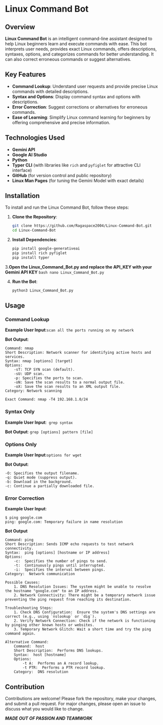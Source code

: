 # Linux Command Bot

## Overview

**Linux Command Bot** is an intelligent command-line assistant designed to help Linux beginners learn and execute commands with ease. This bot interprets user needs, provides exact Linux commands, offers descriptions, syntaxes, options, and categorizes commands for better understanding. It can also correct erroneous commands or suggest alternatives.

## Key Features

- **Command Lookup**: Understand user requests and provide precise Linux commands with detailed descriptions.
- **Syntax and Options**: Display command syntax and options with descriptions.
- **Error Correction**: Suggest corrections or alternatives for erroneous commands.
- **Ease of Learning**: Simplify Linux command learning for beginners by offering comprehensive and precise information.

## Technologies Used

- **Gemini API**
- **Google AI Studio**
- **Python** 
- **Typer CLI** (with libraries like `rich` and `pyfiglet` for attractive CLI interface)
- **GitHub** (for version control and public repository)
- **Linux Man Pages** (for tuning the Gemini Model with exact details)

## Installation

To install and run the Linux Command Bot, follow these steps:

1. **Clone the Repository**:
    ```bash
    git clone https://github.com/Ragaspace2004/Linux-Command-Bot.git
    cd Linux-Command-Bot
    ```

2. **Install Dependencies**:
    ```bash
    pip install google-generativeai
    pip install rich pyfiglet
    pip install typer
    ```
3.**Open the Linux_Command_Bot.py and replace the API_KEY with your Gemini API KEY**
    ```bash
    nano Linux_Command_Bot.py
    ```

4. **Run the Bot**:
    ```bash
    python3 Linux_Command_Bot.py
    ```

## Usage

### Command Lookup

**Example User Input**:```scan all the ports running on my network```

**Bot Output**:
```
Command: nmap
Short Description: Network scanner for identifying active hosts and services.
Syntax: nmap [options] [target]
Options:
    -sT: TCP SYN scan (default).
    -sU: UDP scan.
    -p: Specifies the ports to scan.
    -oN: Save the scan results to a normal output file.
    -oX: Save the scan results to an XML output file.
Category: Network scanning

Exact Command: nmap -T4 192.168.1.0/24
```

### Syntax Only

**Example User Input**:``` grep syntax```

**Bot Output**: ```grep [options] pattern [file] ```

### Options Only

**Example User Input**:```options for wget```

**Bot Output**:
```
-O: Specifies the output filename.
-q: Quiet mode (suppress output).
-b: Download in the background.
-c: Continue a partially downloaded file.
```

### Error Correction

**Example User Input**:
```
$ ping google.com    
ping: google.com: Temporary failure in name resolution
```
                                                          
**Bot Output**
```
Command: ping
Short Description: Sends ICMP echo requests to test network connectivity.
Syntax:  ping [options] [hostname or IP address]
Options:
    -c:  Specifies the number of pings to send.
    -t:  Continuously pings until interrupted.
    -i:  Specifies the interval between pings.
Category:  Network communication

Possible Causes:
    1. DNS Resolution Issues: The system might be unable to resolve the hostname "google.com" to an IP address.
    2. Network Connectivity: There might be a temporary network issue preventing the ping request from reaching its destination.

Troubleshooting Steps:
    1. Check DNS Configuration:  Ensure the system's DNS settings are correct (e.g., using `nslookup` or `dig`).
    2. Verify Network Connection: Check if the network is functioning by pinging other known hosts or websites.
    3. Temporary Network Glitch: Wait a short time and try the ping command again.

Alternative Command:
    Command:  host
    Short Description:  Performs DNS lookups.
    Syntax:  host [hostname]
    Options:
        -t A:  Performs an A record lookup.
        -t PTR:  Performs a PTR record lookup.
    Category:  DNS resolution
```
## Contribution

Contributions are welcome! Please fork the repository, make your changes, and submit a pull request. For major changes, please open an issue to discuss what you would like to change.

***MADE OUT OF PASSION AND TEAMWORK***
